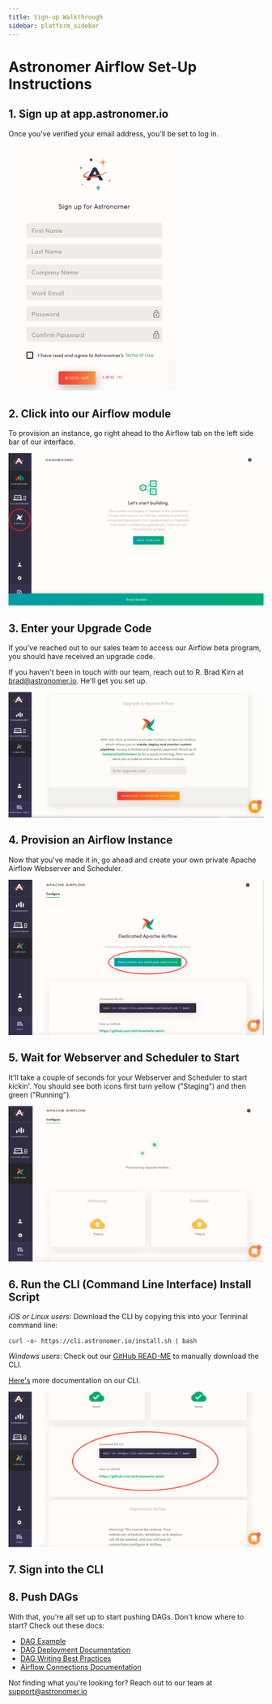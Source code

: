 ```yaml
---
title: Sign-up Walkthrough
sidebar: platform_sidebar
---
```


# Astronomer Airflow Set-Up Instructions

## 1. Sign up at app.astronomer.io 

Once you've verified your email address, you'll be set to log in. 

![airflow-signup1](../../../images/airflow-signup1.png)


## 2. Click into our Airflow module

To provision an instance, go right ahead to the Airflow tab on the left side bar of our interface.

![airflow-signup2](../../../images/airflow-signup2.png) 

## 3. Enter your Upgrade Code

If you've reached out to our sales team to access our Airflow beta program, you should have received an upgrade code.

If you haven't been in touch with our team, reach out to R. Brad Kirn at brad@astronomer.io. He'll get you set up. 

![airflow-signup3](../../../images/airflow-signup3.png)


## 4. Provision an Airflow Instance

Now that you've made it in, go ahead and create your own private Apache Airflow Webserver and Scheduler.

![airflow-signup4](../../../images/airflow-signup4.png)

## 5. Wait for Webserver and Scheduler to Start

It'll take a couple of seconds for your Webserver and Scheduler to start kickin'. You should see both icons first turn yellow ("Staging") and then green ("Running").

![airflow-signup5](../../../images/airflow-signup5.png)

## 6. Run the CLI (Command Line Interface) Install Script

*iOS or Linux users*: Download the CLI by copying this into your Terminal command line: 

```
curl -o- https://cli.astronomer.io/install.sh | bash
```

*Windows users*: Check out our [GitHub READ-ME](https://github.com/astronomerio/astro) to manually download the CLI. 

[Here's](https://docs.astronomer.io/v2/apache_airflow/cli.html) more documentation on our CLI. 

![airflow-signup6](../../../images/airflow-signup6.png)

## 7. Sign into the CLI 

## 8. Push DAGs

With that, you're all set up to start pushing DAGs. Don't know where to start? Check out these docs: 

- [DAG Example](https://docs.astronomer.io/v2/apache_airflow/tutorial/sample-dag.html)
- [DAG Deployment Documentation](https://docs.astronomer.io/v2/apache_airflow/tutorial/dag-deployment.html)
- [DAG Writing Best Practices](https://docs.astronomer.io/v2/apache_airflow/tutorial/best-practices.html)
- [Airflow Connections Documentation](https://docs.astronomer.io/v2/apache_airflow/tutorial/connections.html)

Not finding what you're looking for? Reach out to our team at support@astronomer.io





















